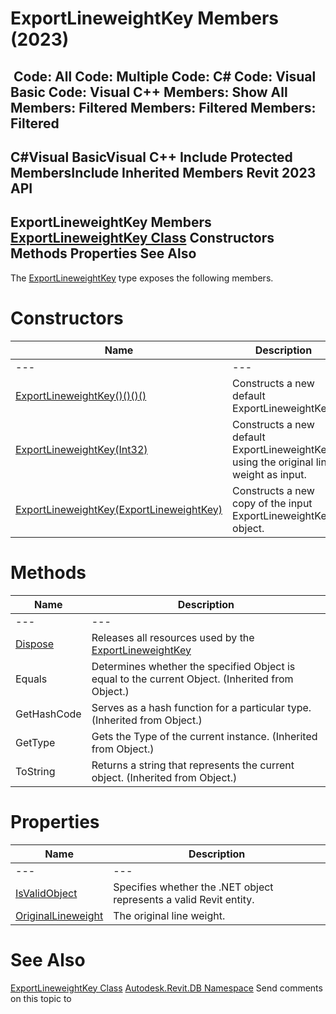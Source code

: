 # ExportLineweightKey Members (2023)

﻿
 Code: All Code: Multiple Code: C# Code: Visual Basic Code: Visual C++  Members: Show All Members: Filtered Members: Filtered Members: Filtered   
---  
C#Visual BasicVisual C++
Include Protected MembersInclude Inherited Members
Revit 2023 API  
---  
ExportLineweightKey Members  
[ExportLineweightKey Class](5b3250ab-f70b-6f87-afbf-dd049a64c29e.md "ExportLineweightKey Class") Constructors Methods Properties See Also  
---  
The [ExportLineweightKey](5b3250ab-f70b-6f87-afbf-dd049a64c29e.md "ExportLineweightKey Class") type exposes the following members.
# Constructors
| Name | Description |
| --- | --- |
| --- | --- | --- |
| [ExportLineweightKey()()()()](8464c8b6-bac6-93f8-0b6e-c557b795294d.md "ExportLineweightKey Constructor") | Constructs a new default ExportLineweightKey. |
| [ExportLineweightKey(Int32)](11202f9b-a136-ec5f-6e68-2d7a8abd60f1.md "ExportLineweightKey Constructor \(Int32\)") | Constructs a new default ExportLineweightKey using the original line weight as input. |
| [ExportLineweightKey(ExportLineweightKey)](a16aa481-cb97-1121-f2c6-b27269782d29.md "ExportLineweightKey Constructor \(ExportLineweightKey\)") | Constructs a new copy of the input ExportLineweightKey object. |

# Methods
| Name | Description |
| --- | --- |
| --- | --- | --- |
| [Dispose](8fd68d6b-dc29-ae1b-1d90-a680fc42a31c.md "Dispose Method") | Releases all resources used by the [ExportLineweightKey](5b3250ab-f70b-6f87-afbf-dd049a64c29e.md "ExportLineweightKey Class") |
| Equals | Determines whether the specified Object is equal to the current Object. (Inherited from Object.) |
| GetHashCode | Serves as a hash function for a particular type.  (Inherited from Object.) |
| GetType | Gets the Type of the current instance. (Inherited from Object.) |
| ToString | Returns a string that represents the current object. (Inherited from Object.) |

# Properties
| Name | Description |
| --- | --- |
| --- | --- | --- |
| [IsValidObject](2e2c9b3e-1c6a-43ef-d5e8-ab9aa88419c4.md "IsValidObject Property") | Specifies whether the .NET object represents a valid Revit entity. |
| [OriginalLineweight](dee4e8f6-3e7a-1366-6bae-4f9c92b0b5c0.md "OriginalLineweight Property") | The original line weight. |

# See Also
[ExportLineweightKey Class](5b3250ab-f70b-6f87-afbf-dd049a64c29e.md "ExportLineweightKey Class")
[Autodesk.Revit.DB Namespace](87546ba7-461b-c646-cbb1-2cb8f5bff8b2.md "Autodesk.Revit.DB Namespace")
Send comments on this topic to 